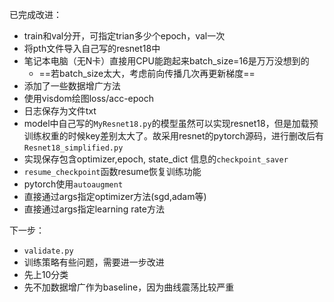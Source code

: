 已完成改进：

- train和val分开，可指定trian多少个epoch，val一次
- 将pth文件导入自己写的resnet18中
- 笔记本电脑（无N卡）直接用CPU能跑起来batch_size=16是万万没想到的
  - ==若batch_size太大，考虑前向传播几次再更新梯度==
- 添加了一些数据增广方法
- 使用visdom绘图loss/acc-epoch
- 日志保存为文件txt
- model中自己写的`MyResnet18.py`的模型虽然可以实现resnet18，但是加载预训练权重的时候key差别太大了。故采用resnet的pytorch源码，进行删改后有`Resnet18_simplified.py`
- 实现保存包含optimizer,epoch, state_dict 信息的`checkpoint_saver`
- `resume_checkpoint`函数resume恢复训练功能
- pytorch使用`autoaugment`
- 直接通过args指定optimizer方法(sgd,adam等)
- 直接通过args指定learning rate方法



下一步：

- `validate.py`
- 训练策略有些问题，需要进一步改进
- 先上10分类
- 先不加数据增广作为baseline，因为曲线震荡比较严重



